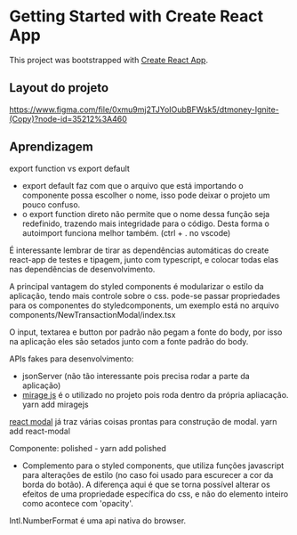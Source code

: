 # Getting Started with Create React App

This project was bootstrapped with [Create React App](https://github.com/facebook/create-react-app).

## Layout do projeto
https://www.figma.com/file/0xmu9mj2TJYoIOubBFWsk5/dtmoney-Ignite-(Copy)?node-id=35212%3A460


## Aprendizagem

export function vs export default
- export default faz com que o arquivo que está importando o componente possa escolher o nome, isso pode deixar o projeto um pouco confuso.
- o export function direto não permite que o nome dessa função seja redefinido, trazendo mais integridade para o código. Desta forma o autoimport funciona melhor também. (ctrl + . no vscode)

É interessante lembrar de tirar as dependências automáticas do create react-app de testes e tipagem, junto com typescript, e colocar todas elas nas dependências de desenvolvimento.

A principal vantagem do styled components é modularizar o estilo da aplicação, tendo mais controle sobre o css.
pode-se passar propriedades para os componentes do styledcomponents, um exemplo está no arquivo components/NewTransactionModal/index.tsx

O input, textarea e button por padrão não pegam a fonte do body, por isso na aplicação eles são setados junto com a fonte padrão do body.

APIs fakes para desenvolvimento: 
- jsonServer (não tão interessante pois precisa rodar a parte da aplicação)
- [mirage js](https://miragejs.com) é o utilizado no projeto pois roda dentro da própria apliacação. yarn add miragejs

[react modal](https://github.com/reactjs/react-modal) já traz várias coisas prontas para construção de modal. yarn add react-modal

Componente: polished - yarn add polished
- Complemento para o styled components, que utiliza funções javascript para alterações de estilo (no caso foi usado para escurecer a cor da borda do botão). A diferença aqui é que se torna possível alterar os efeitos de uma propriedade específica do css, e não do elemento inteiro como acontece com 'opacity'.

Intl.NumberFormat é uma api nativa do browser.
